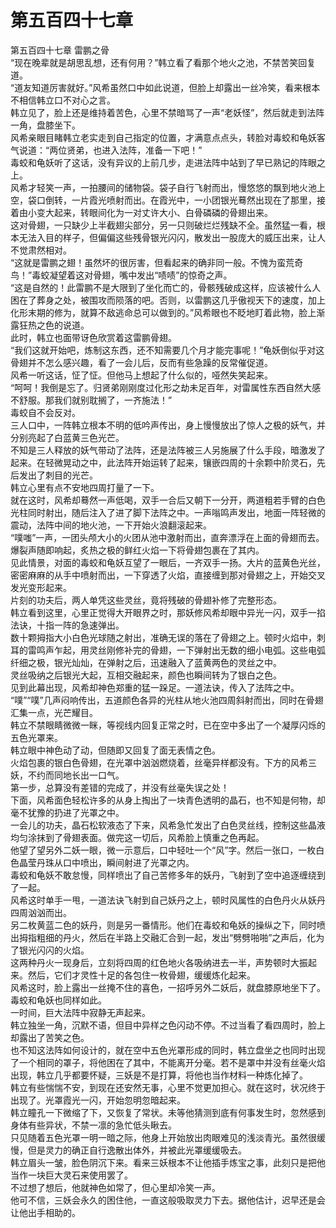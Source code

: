 # 第五百四十七章

第五百四十七章 雷鹏之骨\
“现在晚辈就是胡思乱想，还有何用？”韩立看了看那个地火之池，不禁苦笑回复道。\
“道友知道厉害就好。”风希虽然口中如此说道，但脸上却露出一丝冷笑，看来根本不相信韩立口不对心之言。\
韩立见了，脸上还是维持着苦色，心里不禁暗骂了一声“老妖怪”，然后就走到法阵一角，盘膝坐下。\
风希亲眼目睹韩立老实走到自己指定的位置，才满意点点头，转脸对毒蛟和龟妖客气说道：“两位贤弟，也进入法阵，准备一下吧！”\
毒蛟和龟妖听了这话，没有异议的上前几步，走进法阵中站到了早已熟记的阵眼之上。\
风希才轻笑一声，一拍腰间的储物袋。袋子自行飞射而出，慢悠悠的飘到地火池上空，袋口倒转，一片霞光喷射而出。在霞光中，一小团银光蓦然出现在了那里，接着由小变大起来，转眼间化为一对丈许大小、白骨磷磷的骨翅出来。\
这对骨翅，一只缺少上半截翅尖部分，另一只则破烂烂残缺不全。虽然猛一看，根本无法入目的样子，但偏偏这些残骨银光闪闪，散发出一股庞大的威压出来，让人不觉肃然相对。\
“这就是雷鹏之翅！虽然坏的很厉害，但看起来的确非同一般。不愧为蛮荒奇鸟！”毒蛟凝望着这对骨翅，嘴中发出“啧啧”的惊奇之声。\
“这是自然的！此雷鹏不是大限到了坐化而亡的，骨骸残破成这样，应该被什么人困在了葬身之处，被围攻而陨落的吧。否则，以雷鹏这几乎傲视天下的速度，加上化形末期的修为，就算不敌逃命总可以做到的。”风希眼也不眨地盯着此物，脸上渐露狂热之色的说道。\
此时，韩立也面带讶色欣赏着这雷鹏骨翅。\
“我们这就开始吧，炼制这东西，还不知需要几个月才能完事呢！”龟妖倒似乎对这骨翅并不怎么感兴趣，看了一会儿后，反而有些急躁的反常催促道。\
风希一听这话，怔了怔。但他马上想起了什么似的，哑然失笑起来。\
“呵呵！我倒是忘了。归贤弟刚刚度过化形之劫未足百年，对雷属性东西自然大感不舒服。那我们就别耽搁了，一齐施法！”\
毒蛟自不会反对。\
三人口中，一阵韩立根本不明的低吟声传出，身上慢慢放出了惊人之极的妖气，并分别亮起了白蓝黄三色光芒。\
不知是三人释放的妖气带动了法阵，还是法阵被三人另施展了什么手段，暗激发了起来。在轻微晃动之中，此法阵开始运转了起来，镶嵌四周的十余颗中阶灵石，先后发出了刺目的光芒。\
韩立心里有点不安地四周打量了一下。\
就在这时，风希却蓦然一声低喝，双手一合后又朝下一分开，两道粗若手臂的白色光柱同时射出，随后注入了进了脚下法阵之中。一声嗡鸣声发出，地面一阵轻微的震动，法阵中间的地火池，一下开始火浪翻滚起来。\
“噗嗤”一声，一团头颅大小的火团从池中激射而出，直奔漂浮在上面的骨翅而去。爆裂声随即响起，炙热之极的鲜红火焰一下将骨翅包裹在了其内。\
见此情景，对面的毒蛟和龟妖互望了一眼后，一齐双手一扬。大片的蓝黄色光丝，密密麻麻的从手中喷射而出，一下穿透了火焰，直接缠到那对骨翅之上，开始交叉发光变形起来。\
片刻的功夫后，两人单凭这些灵丝，竟将残破的骨翅补修了完整形态。\
韩立看到这里，心里正觉得大开眼界之时，那妖修风希却眼中异光一闪，双手一掐法诀，十指一阵的急速弹出。\
数十颗拇指大小白色光球随之射出，准确无误的落在了骨翅之上。顿时火焰中，刺耳的雷鸣声乍起，用灵丝刚修补完的骨翅，一下弹射出无数的细小电弧。这些电弧纤细之极，银光灿灿，在弹射之后，迅速融入了蓝黄两色的灵丝之中。\
灵丝吸纳之后银光大起，互相交融起来，颜色也瞬间转为了银白之色。\
见到此幕出现，风希却神色郑重的猛一跺足。一道法诀，传入了法阵之中。\
“噗”“噗”几声闷响传出，五道颜色各异的光柱从地火池四周斜射而出，同时在骨翅汇集一点，光芒耀目。\
韩立不禁眼睛微微一眯，等视线内回复正常之时，已在空中多出了一个凝厚闪烁的五色光罩来。\
韩立眼中神色动了动，但随即又回复了面无表情之色。\
火焰包裹的银白色骨翅，在光罩中汹汹燃烧着，丝毫异样都没有。下方的风希三妖，不约而同地长出一口气。\
第一步，总算没有差错的完成了，并没有丝毫失误之处！\
下面，风希面色轻松许多的从身上掏出了一块青色透明的晶石，也不知是何物，却毫不犹豫的扔进了光罩之中。\
一会儿的功夫，晶石松软液态了下来，风希急忙发出了白色灵丝线，控制这些晶液均匀涂抹到了骨翅表面。做完这一切后，风希脸上慎重之色再起。\
他望了望另外二妖一眼，微一示意后，口中轻吐一个“风”字。然后一张口，一枚白色晶莹丹珠从口中喷出，瞬间射进了光罩之内。\
毒蛟和龟妖不敢怠慢，同样喷出了自己苦修多年的妖丹，飞射到了空中追逐缠绕到了一起。\
风希这时单手一甩，一道法诀飞射到自己妖丹之上，顿时风属性的白色丹火从妖丹四周汹汹而出。\
另二枚黄蓝二色的妖丹，则是另一番情形。他们在毒蛟和龟妖的操纵之下，同时喷出拇指粗细的丹火，然后在半路上交融汇合到一起，发出“劈劈啪啪”之声后，化为了银光闪闪的火焰。\
这两种丹火一现身后，立刻将四周的红色地火各吸纳进去一半，声势顿时大振起来。然后，它们才灵性十足的各包住一枚骨翅，缓缓炼化起来。\
风希这时，脸上露出一丝掩不住的喜色，一招呼另外二妖后，就盘膝原地坐下了。毒蛟和龟妖也同样如此。\
一时间，巨大法阵中寂静无声起来。\
韩立独坐一角，沉默不语，但目中异样之色闪动不停。不过当看了看四周时，脸上却露出了苦笑之色。\
也不知这法阵如何设计的，就在空中五色光罩形成的同时，韩立盘坐之也同时出现了一个相同的罩子，将他困在了其中，不能离开分毫。若不是罩中并没有丝毫火焰出现，韩立几乎都要怀疑，三妖是不是打算，将他也当作材料一种炼化掉了。\
韩立有些惴惴不安，到现在还安然无事，心里不觉更加担心。就在这时，状况终于出现了。光罩霞光一闪，开始忽明忽暗起来。\
韩立瞳孔一下微缩了下，又恢复了常状。未等他猜测到底有何事发生时，忽然感到身体有些异状，不禁一凛的急忙低头瞅去。\
只见随着五色光罩一明一暗之际，他身上开始放出肉眼难见的浅淡青光。虽然很缓慢，但是灵力的确正自行逸散出体外，并被此光罩缓缓吸去。\
韩立眉头一皱，脸色阴沉下来。看来三妖根本不让他插手炼宝之事，此刻只是把他当作一块巨大灵石来使用罢了。\
不过想了想后，他就神色如常了，但心里却冷笑一声。\
他可不信，三妖会永久的困住他，一直这般吸取灵力下去。据他估计，迟早还是会让他出手相助的。
